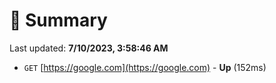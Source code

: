 # 📖 Summary
Last updated: **7/10/2023, 3:58:46 AM**

- `GET` [https://google.com](https://google.com) - **Up** (152ms)
